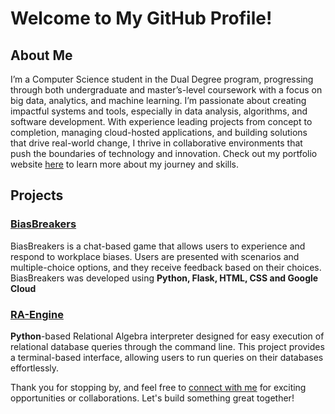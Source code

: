 # Welcome to My GitHub Profile!

## About Me
I’m a Computer Science student in the Dual Degree program, progressing through both undergraduate and master’s-level coursework with a focus on big data, analytics, and machine learning. I’m passionate about creating impactful systems and tools, especially in data analysis, algorithms, and software development. With experience leading projects from concept to completion, managing cloud-hosted applications, and building solutions that drive real-world change, I thrive in collaborative environments that push the boundaries of technology and innovation. Check out my portfolio website [here](https://linnerlek.com) to learn more about my journey and skills.

## Projects
### [BiasBreakers](https://github.com/linnerlek/BiasBreakers)
BiasBreakers is a chat-based game that allows users to experience and respond to workplace biases. Users are presented with scenarios and multiple-choice options, and they receive feedback based on their choices. BiasBreakers was developed using **Python, Flask, HTML, CSS and Google Cloud**

### [RA-Engine](https://github.com/linnerlek/RA-engine)
**Python**-based Relational Algebra interpreter designed for easy execution of relational database queries through the command line. This project provides a terminal-based interface, allowing users to run queries on their databases effortlessly.


Thank you for stopping by, and feel free to [connect with me](https://www.linkedin.com/in/linnerlek/) for exciting opportunities or collaborations. Let's build something great together!
